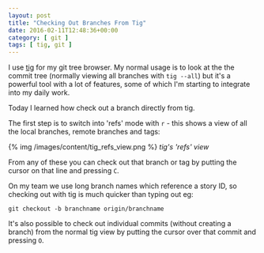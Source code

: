 ```yaml
---
layout: post
title: "Checking Out Branches From Tig"
date: 2016-02-11T12:48:36+00:00
category: [ git ]
tags: [ tig, git ]
---
```

I use [tig](https://github.com/jonas/tig) for my git tree browser. My normal
usage is to look at the the commit tree (normally viewing all branches with
`tig --all`) but it's a powerful tool with a lot of features, some of which
I'm starting to integrate into my daily work.

Today I learned how check out a branch directly from tig.

The first
step is to switch into 'refs' mode with `r` - this shows a view of all the
local branches, remote branches and tags:

{% img /images/content/tig_refs_view.png %}
_tig's 'refs' view_

From any of these you can check out that branch or tag by putting the cursor
on that line and pressing `C`.

On my team we use long branch names which
reference a story ID, so checking out with tig is much quicker than typing out
eg:

    git checkout -b branchname origin/branchname

It's also possible to check out individual commits (without creating a branch)
from the normal tig view by putting the cursor over that commit and pressing
`O`.
